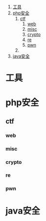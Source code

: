 1. [工具](#工具)
2. [php安全](#php安全)
   1. [ctf](#ctf)
      1. [web](#web)
      2. [misc](#misc)
      3. [crypto](#crypto)
      4. [re](#re)
      5. [pwn](#pwn)
   2. [](#)
3. [java安全](#java安全)

# 工具

# php安全

## ctf

### web

### misc

### crypto

### re

### pwn

##

# java安全